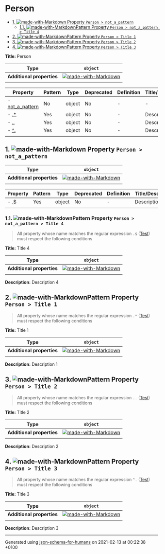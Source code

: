 # Person

- [1. ![made-with-Markdown](https://img.shields.io/badge/Optional-yellow) Property `Person > not_a_pattern`](#not_a_pattern)
  - [1.1. ![made-with-Markdown](https://img.shields.io/badge/Optional-yellow)Pattern Property `Person > not_a_pattern > Title 4`](#not_a_pattern_pattern1)
- [2. ![made-with-Markdown](https://img.shields.io/badge/Optional-yellow)Pattern Property `Person > Title 1`](#pattern1)
- [3. ![made-with-Markdown](https://img.shields.io/badge/Optional-yellow)Pattern Property `Person > Title 2`](#pattern2)
- [4. ![made-with-Markdown](https://img.shields.io/badge/Optional-yellow)Pattern Property `Person > Title 3`](#pattern3)

**Title:** Person

| Type | `object` |
| ---- | --- |
| **Additional properties** |[![made-with-Markdown](https://img.shields.io/badge/Any%20type-allowed-green)](# "Additional Properties of any type are allowed.")|
|  |  |

| Property | Pattern | Type | Deprecated | Definition | Title/Description |
| -------- | ------- | ---- | ---------- | ---------- | ----------------- |
|-  [not_a_pattern](#not_a_pattern)|No|object|No| -|-|
|-  [.*](#pattern1)|Yes|object|No| -|Description 1|
|-  [..](#pattern2)|Yes|object|No| -|Description 2|
|-  [^.](#pattern3)|Yes|object|No| -|Description 3|
|  |  |  |  |  |

## <a name="not_a_pattern"></a>1. ![made-with-Markdown](https://img.shields.io/badge/Optional-yellow) Property `Person > not_a_pattern`

| Type | `object` |
| ---- | --- |
| **Additional properties** |[![made-with-Markdown](https://img.shields.io/badge/Any%20type-allowed-green)](# "Additional Properties of any type are allowed.")|
|  |  |

| Property | Pattern | Type | Deprecated | Definition | Title/Description |
| -------- | ------- | ---- | ---------- | ---------- | ----------------- |
|-  [.$](#not_a_pattern_pattern1)|Yes|object|No| -|Description 4|
|  |  |  |  |  |

### <a name="not_a_pattern_pattern1"></a>1.1. ![made-with-Markdown](https://img.shields.io/badge/Optional-yellow)Pattern Property `Person > not_a_pattern > Title 4`
> All property whose name matches the regular expression 
```.$``` ([Test](https://regex101.com/?regex=.%24))
must respect the following conditions

**Title:** Title 4

| Type | `object` |
| ---- | --- |
| **Additional properties** |[![made-with-Markdown](https://img.shields.io/badge/Any%20type-allowed-green)](# "Additional Properties of any type are allowed.")|
|  |  |

**Description:** Description 4

## <a name="pattern1"></a>2. ![made-with-Markdown](https://img.shields.io/badge/Optional-yellow)Pattern Property `Person > Title 1`
> All property whose name matches the regular expression 
```.*``` ([Test](https://regex101.com/?regex=.%2A))
must respect the following conditions

**Title:** Title 1

| Type | `object` |
| ---- | --- |
| **Additional properties** |[![made-with-Markdown](https://img.shields.io/badge/Any%20type-allowed-green)](# "Additional Properties of any type are allowed.")|
|  |  |

**Description:** Description 1

## <a name="pattern2"></a>3. ![made-with-Markdown](https://img.shields.io/badge/Optional-yellow)Pattern Property `Person > Title 2`
> All property whose name matches the regular expression 
```..``` ([Test](https://regex101.com/?regex=..))
must respect the following conditions

**Title:** Title 2

| Type | `object` |
| ---- | --- |
| **Additional properties** |[![made-with-Markdown](https://img.shields.io/badge/Any%20type-allowed-green)](# "Additional Properties of any type are allowed.")|
|  |  |

**Description:** Description 2

## <a name="pattern3"></a>4. ![made-with-Markdown](https://img.shields.io/badge/Optional-yellow)Pattern Property `Person > Title 3`
> All property whose name matches the regular expression 
```^.``` ([Test](https://regex101.com/?regex=%5E.))
must respect the following conditions

**Title:** Title 3

| Type | `object` |
| ---- | --- |
| **Additional properties** |[![made-with-Markdown](https://img.shields.io/badge/Any%20type-allowed-green)](# "Additional Properties of any type are allowed.")|
|  |  |

**Description:** Description 3

----------------------------------------------------------------------------------------------------------------------------
Generated using [json-schema-for-humans](https://github.com/coveooss/json-schema-for-humans) on 2021-02-13 at 00:22:38 +0100
